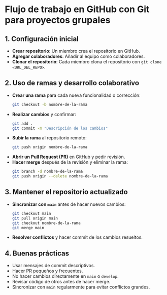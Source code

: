 # Flujo de trabajo en GitHub con Git para proyectos grupales

## 1. Configuración inicial
- **Crear repositorio**: Un miembro crea el repositorio en GitHub.
- **Agregar colaboradores**: Añadir al equipo como colaboradores.
- **Clonar el repositorio**: Cada miembro clona el repositorio con `git clone <URL_DEL_REPO>`.

## 2. Uso de ramas y desarrollo colaborativo
- **Crear una rama** para cada nueva funcionalidad o corrección:
  ```bash
  git checkout -b nombre-de-la-rama
  ```
- **Realizar cambios** y confirmar:
  ```bash
  git add .
  git commit -m "Descripción de los cambios"
  ```
- **Subir la rama** al repositorio remoto:
  ```bash
  git push origin nombre-de-la-rama
  ```
- **Abrir un Pull Request (PR)** en GitHub y pedir revisión.
- **Hacer merge** después de la revisión y eliminar la rama:
  ```bash
  git branch -d nombre-de-la-rama
  git push origin --delete nombre-de-la-rama
  ```

## 3. Mantener el repositorio actualizado
- **Sincronizar con `main`** antes de hacer nuevos cambios:
  ```bash
  git checkout main
  git pull origin main
  git checkout nombre-de-la-rama
  git merge main
  ```
- **Resolver conflictos** y hacer commit de los cambios resueltos.

## 4. Buenas prácticas
- Usar mensajes de commit descriptivos.
- Hacer PR pequeños y frecuentes.
- No hacer cambios directamente en `main` o `develop`.
- Revisar código de otros antes de hacer merge.
- Sincronizar con `main` regularmente para evitar conflictos grandes.